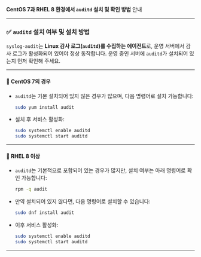 **CentOS 7과 RHEL 8 환경에서 `auditd` 설치 및 확인 방법** 안내

---

### ✅ `auditd` 설치 여부 및 설치 방법

`syslog-audit`는 **Linux 감사 로그(`auditd`)를 수집하는 에이전트**로, 운영 서버에서 감사 로그가 활성화되어 있어야 정상 동작합니다.
운영 중인 서버에 `auditd`가 설치되어 있는지 먼저 확인해 주세요.

---

#### 🔹 CentOS 7의 경우

* `auditd`는 기본 설치되어 있지 않은 경우가 많으며, 다음 명령어로 설치 가능합니다:

  ```bash
  sudo yum install audit
  ```

* 설치 후 서비스 활성화:

  ```bash
  sudo systemctl enable auditd
  sudo systemctl start auditd
  ```

---

#### 🔹 RHEL 8 이상

* `auditd`는 기본적으로 포함되어 있는 경우가 많지만, 설치 여부는 아래 명령어로 확인 가능합니다:

  ```bash
  rpm -q audit
  ```

* 만약 설치되어 있지 않다면, 다음 명령어로 설치할 수 있습니다:

  ```bash
  sudo dnf install audit
  ```

* 이후 서비스 활성화:

  ```bash
  sudo systemctl enable auditd
  sudo systemctl start auditd
  ```

---
